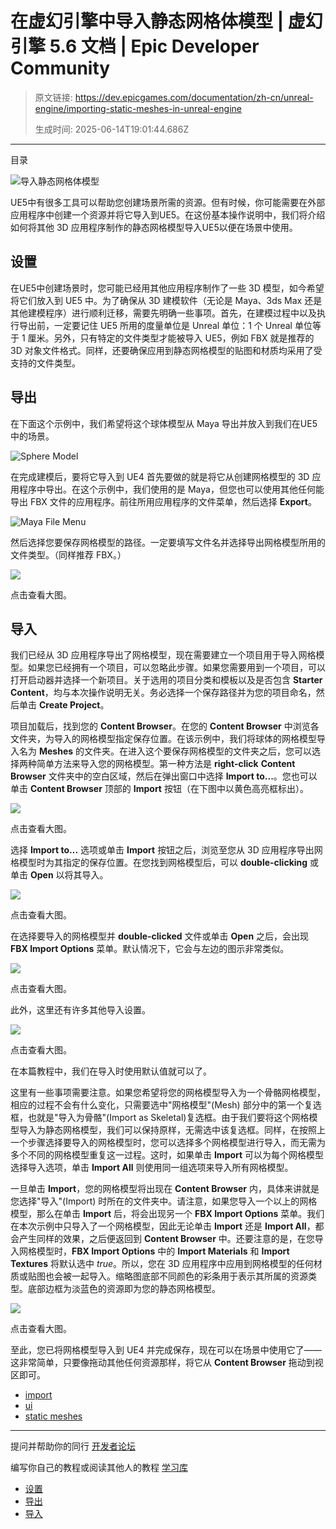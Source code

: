 # 在虚幻引擎中导入静态网格体模型 | 虚幻引擎 5.6 文档 | Epic Developer Community

> 原文链接: https://dev.epicgames.com/documentation/zh-cn/unreal-engine/importing-static-meshes-in-unreal-engine
> 
> 生成时间: 2025-06-14T19:01:44.686Z

---

目录

![导入静态网格体模型](https://dev.epicgames.com/community/api/documentation/image/b61c6901-8d28-4c62-bda0-8bd1967aac9c?resizing_type=fill&width=1920&height=335)

UE5中有很多工具可以帮助您创建场景所需的资源。但有时候，你可能需要在外部应用程序中创建一个资源并将它导入到UE5。在这份基本操作说明中，我们将介绍如何将其他 3D 应用程序制作的静态网格模型导入UE5以便在场景中使用。

## 设置

在UE5中创建场景时，您可能已经用其他应用程序制作了一些 3D 模型，如今希望将它们放入到 UE5 中。为了确保从 3D 建模软件（无论是 Maya、3ds Max 还是其他建模程序）进行顺利迁移，需要先明确一些事项。首先，在建模过程中以及执行导出前，一定要记住 UE5 所用的度量单位是 Unreal 单位：1 个 Unreal 单位等于 1 厘米。另外，只有特定的文件类型才能被导入 UE5，例如 FBX 就是推荐的 3D 对象文件格式。同样，还要确保应用到静态网格模型的贴图和材质均采用了受支持的文件类型。

## 导出

在下面这个示例中，我们希望将这个球体模型从 Maya 导出并放入到我们在UE5中的场景。

![Sphere Model](https://d1iv7db44yhgxn.cloudfront.net/documentation/images/1a3086f8-e881-4bd2-85b5-a033d91f57b7/01-sphere-model.png "Sphere Model")

在完成建模后，要将它导入到 UE4 首先要做的就是将它从创建网格模型的 3D 应用程序中导出。在这个示例中，我们使用的是 Maya，但您也可以使用其他任何能导出 FBX 文件的应用程序。前往所用应用程序的文件菜单，然后选择 **Export**。

![Maya File Menu](https://d1iv7db44yhgxn.cloudfront.net/documentation/images/3655d318-a637-48d7-aec4-e78795b6c749/02-file-menu.png "Maya File Menu")

然后选择您要保存网格模型的路径。一定要填写文件名并选择导出网格模型所用的文件类型。（同样推荐 FBX。）

[![](https://d1iv7db44yhgxn.cloudfront.net/documentation/images/858a031a-a2eb-481f-a3d8-837bd561aeb2/03-export-all-2.png)](https://d1iv7db44yhgxn.cloudfront.net/documentation/images/858a031a-a2eb-481f-a3d8-837bd561aeb2/03-export-all-2.png)

点击查看大图。

## 导入

我们已经从 3D 应用程序导出了网格模型，现在需要建立一个项目用于导入网格模型。如果您已经拥有一个项目，可以忽略此步骤。如果您需要用到一个项目，可以打开启动器并选择一个新项目。关于选用的项目分类和模板以及是否包含 **Starter Content**，均与本次操作说明无关。务必选择一个保存路径并为您的项目命名，然后单击 **Create Project**。

项目加载后，找到您的 **Content Browser**。在您的 **Content Browser** 中浏览各文件夹，为导入的网格模型指定保存位置。在该示例中，我们将球体的网格模型导入名为 **Meshes** 的文件夹。在进入这个要保存网格模型的文件夹之后，您可以选择两种简单方法来导入您的网格模型。第一种方法是 **right-click** **Content Browser** 文件夹中的空白区域，然后在弹出窗口中选择 **Import to...**。您也可以单击 **Content Browser** 顶部的 **Import** 按钮（在下图中以黄色高亮框标出）。

[![](https://d1iv7db44yhgxn.cloudfront.net/documentation/images/19b0b9b1-51cb-4e76-a739-834431dd952f/04-import-content-browser.png)](https://d1iv7db44yhgxn.cloudfront.net/documentation/images/19b0b9b1-51cb-4e76-a739-834431dd952f/04-import-content-browser.png)

点击查看大图。

选择 **Import to...** 选项或单击 **Import** 按钮之后，浏览至您从 3D 应用程序导出网格模型时为其指定的保存位置。在您找到网格模型后，可以 **double-clicking** 或单击 **Open** 以将其导入。

[![](https://d1iv7db44yhgxn.cloudfront.net/documentation/images/85890506-7ad0-4fbe-ac59-21fd86edad42/05-open-fbx.png)](https://d1iv7db44yhgxn.cloudfront.net/documentation/images/85890506-7ad0-4fbe-ac59-21fd86edad42/05-open-fbx.png)

点击查看大图。

在选择要导入的网格模型并 **double-clicked** 文件或单击 **Open** 之后，会出现 **FBX Import Options** 菜单。默认情况下，它会与左边的图示非常类似。

[![](https://d1iv7db44yhgxn.cloudfront.net/documentation/images/c3e9a003-8cba-4c57-800c-b60e36b45dee/06-import-options-default.png)](https://d1iv7db44yhgxn.cloudfront.net/documentation/images/c3e9a003-8cba-4c57-800c-b60e36b45dee/06-import-options-default.png)

点击查看大图。

此外，这里还有许多其他导入设置。

[![](https://d1iv7db44yhgxn.cloudfront.net/documentation/images/9f0ec0f4-edb3-494d-806e-46d5f61eaa4a/07-import-options-expanded.png)](https://d1iv7db44yhgxn.cloudfront.net/documentation/images/9f0ec0f4-edb3-494d-806e-46d5f61eaa4a/07-import-options-expanded.png)

点击查看大图。

在本篇教程中，我们在导入时使用默认值就可以了。

这里有一些事项需要注意。如果您希望将您的网格模型导入为一个骨骼网格模型，相应的过程不会有什么变化，只需要选中"网格模型"(Mesh) 部分中的第一个复选框，也就是"导入为骨骼"(Import as Skeletal)复选框。由于我们要将这个网格模型导入为静态网格模型，我们可以保持原样，无需选中该复选框。同样，在按照上一个步骤选择要导入的网格模型时，您可以选择多个网格模型进行导入，而无需为多个不同的网格模型重复这一过程。这时，如果单击 **Import** 可以为每个网格模型选择导入选项，单击 **Import All** 则使用同一组选项来导入所有网格模型。

一旦单击 **Import**，您的网格模型将出现在 **Content Browser** 内，具体来讲就是您选择"导入"(Import) 时所在的文件夹中。请注意，如果您导入一个以上的网格模型，那么在单击 **Import** 后，将会出现另一个 **FBX Import Options** 菜单。我们在本次示例中只导入了一个网格模型，因此无论单击 **Import** 还是 **Import All**，都会产生同样的效果，之后便返回到 **Content Browser** 中。还要注意的是，在您导入网格模型时，**FBX Import Options** 中的 **Import Materials** 和 **Import Textures** 将默认选中 *true*。所以，您在 3D 应用程序中应用到网格模型的任何材质或贴图也会被一起导入。缩略图底部不同颜色的彩条用于表示其所属的资源类型。底部边框为淡蓝色的资源即为您的静态网格模型。

[![](https://d1iv7db44yhgxn.cloudfront.net/documentation/images/d4e0f75f-c3c1-46d6-9572-f046f9ba3512/08-after-mesh-is-imported.png)](https://d1iv7db44yhgxn.cloudfront.net/documentation/images/d4e0f75f-c3c1-46d6-9572-f046f9ba3512/08-after-mesh-is-imported.png)

点击查看大图。

至此，您已将网格模型导入到 UE4 并完成保存，现在可以在场景中使用它了——这非常简单，只要像拖动其他任何资源那样，将它从 **Content Browser** 拖动到视区即可。

-   [import](https://dev.epicgames.com/community/search?query=import)
-   [ui](https://dev.epicgames.com/community/search?query=ui)
-   [static meshes](https://dev.epicgames.com/community/search?query=static%20meshes)

* * *

提问并帮助你的同行 [开发者论坛](https://forums.unrealengine.com/categories?tag=unreal-engine)

编写你自己的教程或阅读其他人的教程 [学习库](https://dev.epicgames.com/community/unreal-engine/learning)

-   [设置](/documentation/zh-cn/unreal-engine/importing-static-meshes-in-unreal-engine#%E8%AE%BE%E7%BD%AE)
-   [导出](/documentation/zh-cn/unreal-engine/importing-static-meshes-in-unreal-engine#%E5%AF%BC%E5%87%BA)
-   [导入](/documentation/zh-cn/unreal-engine/importing-static-meshes-in-unreal-engine#%E5%AF%BC%E5%85%A5)